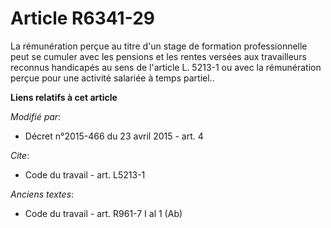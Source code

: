 # Article R6341-29

La rémunération perçue au titre d'un stage de formation professionnelle peut se cumuler avec les pensions et les rentes
versées aux travailleurs reconnus handicapés au sens de l'article L. 5213-1 ou avec la rémunération perçue pour une activité
salariée à temps partiel..

**Liens relatifs à cet article**

_Modifié par_:

  - Décret n°2015-466 du 23 avril 2015 - art. 4

_Cite_:

  - Code du travail - art. L5213-1

_Anciens textes_:

  - Code du travail - art. R961-7 I al 1 (Ab)
